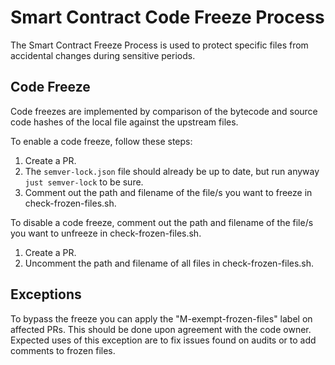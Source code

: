 # Smart Contract Code Freeze Process

The Smart Contract Freeze Process is used to protect specific files from accidental changes during sensitive periods.

## Code Freeze

Code freezes are implemented by comparison of the bytecode and source code hashes of the local file against the upstream files.

To enable a code freeze, follow these steps:

1. Create a PR.
2. The `semver-lock.json` file should already be up to date, but run anyway `just semver-lock` to be sure.
3. Comment out the path and filename of the file/s you want to freeze in check-frozen-files.sh.

To disable a code freeze, comment out the path and filename of the file/s you want to unfreeze in check-frozen-files.sh.
1. Create a PR.
2. Uncomment the path and filename of all files in check-frozen-files.sh.

## Exceptions

To bypass the freeze you can apply the "M-exempt-frozen-files" label on affected PRs. This should be done upon agreement with the code owner. Expected uses of this exception are to fix issues found on audits or to add comments to frozen files.


